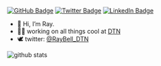 [![GitHub Badge](https://img.shields.io/github/followers/raybellwaves?style=social)](https://github.com/raybellwaves?tab=followers)
[![Twitter Badge](https://img.shields.io/twitter/follow/RayBell_DTN?style=social)](https://twitter.com/RayBell_DTN)
[![LinkedIn Badge](https://img.shields.io/badge/My-LinkedIn-blue)](https://www.linkedin.com/in/ray-bell/)


- 👋 Hi, I’m Ray.
- 👨‍💻 working on all things cool at [DTN](https://www.dtn.com/)
- 🕊️ twitter: [@RayBell_DTN](https://twitter.com/RayBell_DTN/)


![github stats](https://github-readme-stats.vercel.app/api?username=raybellwaves&show_icons=true)
